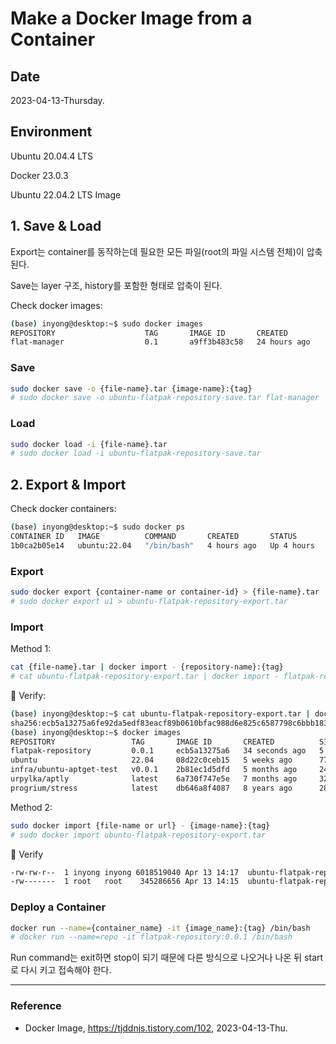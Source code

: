 # Make a Docker Image from a Container

## Date

2023-04-13-Thursday.

## Environment

Ubuntu 20.04.4 LTS

Docker 23.0.3

Ubuntu 22.04.2 LTS Image

## 1. Save & Load

Export는 container를 동작하는데 필요한 모든 파일(root의 파일 시스템 전체)이 압축된다. 

Save는 layer 구조, history를 포함한 형태로 압축이 된다.

Check docker images:

```Bash
(base) inyong@desktop:~$ sudo docker images
REPOSITORY                    TAG       IMAGE ID       CREATED         SIZE
flat-manager                  0.1       a9ff3b483c58   24 hours ago    329MB
```

### Save

```Bash
sudo docker save -o {file-name}.tar {image-name}:{tag}
# sudo docker save -o ubuntu-flatpak-repository-save.tar flat-manager
```

### Load

```Bash
sudo docker load -i {file-name}.tar
# sudo docker load -i ubuntu-flatpak-repository-save.tar
```

## 2. Export & Import

Check docker containers:

```Bash
(base) inyong@desktop:~$ sudo docker ps
CONTAINER ID   IMAGE          COMMAND       CREATED       STATUS       PORTS     NAMES
1b0ca2b05e14   ubuntu:22.04   "/bin/bash"   4 hours ago   Up 4 hours             u1
```

### Export

```Bash
sudo docker export {container-name or container-id} > {file-name}.tar
# sudo docker export u1 > ubuntu-flatpak-repository-export.tar
```

### Import

Method 1:

```Bash
cat {file-name}.tar | docker import - {repository-name}:{tag}
# cat ubuntu-flatpak-repository-export.tar | docker import - flatpak-repository:0.0.1
```

:tada: Verify:

```Bash
(base) inyong@desktop:~$ cat ubuntu-flatpak-repository-export.tar | docker import - flatpak-repository:0.0.1
sha256:ecb5a13275a6fe92da5edf83eacf89b0610bfac988d6e825c6587798c6bbb183
(base) inyong@desktop:~$ docker images
REPOSITORY                 TAG       IMAGE ID       CREATED          SIZE
flatpak-repository         0.0.1     ecb5a13275a6   34 seconds ago   5.95GB
ubuntu                     22.04     08d22c0ceb15   5 weeks ago      77.8MB
infra/ubuntu-aptget-test   v0.0.1    2b81ec1d5dfd   5 months ago     246MB
urpylka/aptly              latest    6a730f747e5e   7 months ago     322MB
progrium/stress            latest    db646a8f4087   8 years ago      282MB
```

Method 2:

```Bash
sudo docker import {file-name or url} - {image-name}:{tag}
# sudo docker import ubuntu-flatpak-repository-export.tar
```

:tada: Verify

```Bash
-rw-rw-r--  1 inyong inyong 6018519040 Apr 13 14:17  ubuntu-flatpak-repository-export.tar
-rw-------  1 root   root    345286656 Apr 13 14:15  ubuntu-flatpak-repository-save.tar
```

### Deploy a Container

```Bash
docker run --name={container_name} -it {image_name}:{tag} /bin/bash
# docker run --name=repo -it flatpak-repository:0.0.1 /bin/bash
```

Run command는 exit하면 stop이 되기 때문에 다른 방식으로 나오거나 나온 뒤 start로 다시 키고 접속해야 한다.

---

### Reference
- Docker Image, https://tjddnjs.tistory.com/102, 2023-04-13-Thu.
